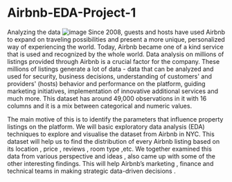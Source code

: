# Airbnb-EDA-Project-1
Analyzing the data
![image](https://github.com/Khushboo-23/Airbnb-EDA-Project-1/assets/116417533/00f78a2b-3c6f-4c57-bb34-711953aa2194)
Since 2008, guests and hosts have used Airbnb to expand on traveling possibilities and present a more unique, personalized way of experiencing the world. Today, Airbnb became one of a kind service that is used and recognized by the whole world. Data analysis on millions of listings provided through Airbnb is a crucial factor for the company. These millions of listings generate a lot of data - data that can be analyzed and used for security, business decisions, understanding of customers' and providers' (hosts) behavior and performance on the platform, guiding marketing initiatives, implementation of innovative additional services and much more.
This dataset has around 49,000 observations in it with 16 columns and it is a mix between categorical and numeric values.

The main motive of this is to identify the parameters that influence property listings on the platform. We will basic exploratory data analysis (EDA) techniques to explore and visualise the dataset from Airbnb in NYC. This dataset will help us to find the distribution  of every Airbnb listing based on its location , price , reviews , room type ,etc. We together examined this data from various perspective and ideas , also came up with some of the other interesting findings. This will help Airbnb’s marketing , finance and technical teams in making strategic data-driven decisions .
